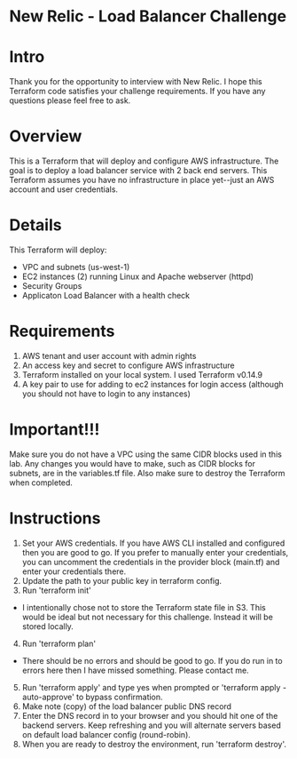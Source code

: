 # New Relic - Load Balancer Challenge

# Intro
Thank you for the opportunity to interview with New Relic.  I hope this Terraform code satisfies your challenge requirements.  If you have any questions please feel free to ask.

# Overview
This is a Terraform that will deploy and configure AWS infrastructure.  The goal is to deploy a load balancer service with 2 back end servers.  This Terraform assumes you have no infrastructure in place yet--just an AWS account and user credentials.

# Details
This Terraform will deploy:
- VPC and subnets (us-west-1)
- EC2 instances (2) running Linux and Apache webserver (httpd)
- Security Groups
- Applicaton Load Balancer with a health check

# Requirements
1. AWS tenant and user account with admin rights
2. An access key and secret to configure AWS infrastructure
3. Terraform installed on your local system.  I used Terraform v0.14.9
4. A key pair to use for adding to ec2 instances for login access (although you should not have to login to any instances)

# Important!!!
Make sure you do not have a VPC using the same CIDR blocks used in this lab.  Any changes you would have to make, such as CIDR blocks for subnets, are in the variables.tf file.  Also make sure to destroy the Terraform when completed.

# Instructions
1. Set your AWS credentials.  If you have AWS CLI installed and configured then you are good to go.  If you prefer to manually enter your credentials, you can uncomment the credentials in the provider block (main.tf) and enter your credentials there.
2. Update the path to your public key in terraform config.
3. Run 'terraform init'
  - I intentionally chose not to store the Terraform state file in S3.  This would be ideal but not necessary for this challenge.  Instead it will be stored locally.
4. Run 'terraform plan'
  - There should be no errors and should be good to go.  If you do run in to errors here then I have missed something.  Please contact me.
5. Run 'terraform apply' and type yes when prompted or 'terraform apply -auto-approve' to bypass confirmation.
6. Make note (copy) of the load balancer public DNS record
7. Enter the DNS record in to your browser and you should hit one of the backend servers.  Keep refreshing and you will alternate servers based on default load balancer config (round-robin).
8. When you are ready to destroy the environment, run 'terraform destroy'.
